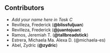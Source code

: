 ## Contributors
- _Add your name here in Task C_
- Revilleza, Frederick (**@blissfuljuan**)
- Revilleza, Frederick (**@juantojuan**)
- Ramos, Jeremiah T. (**@tallbreadstick**)
- Estrera, Michaela Ma. Alexa D. (@michaela-es)
- Abel, Zydric (**@zydric**)